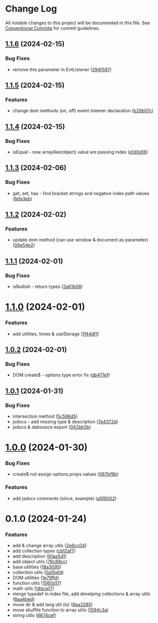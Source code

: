 # Change Log

All notable changes to this project will be documented in this file.
See [Conventional Commits](https://conventionalcommits.org) for commit guidelines.

## [1.1.6](https://github.com/janghye0k/doumi/compare/v1.1.5...v1.1.6) (2024-02-15)

### Bug Fixes

- remove this parameter in EvtListener ([294f597](https://github.com/janghye0k/doumi/commit/294f59725b9c25dc7d6ccbae2dd890da06083a86))

## [1.1.5](https://github.com/janghye0k/doumi/compare/v1.1.4...v1.1.5) (2024-02-15)

### Features

- change dom methods (on, off) event-listener declaration ([b29b07c](https://github.com/janghye0k/doumi/commit/b29b07c5a21d63357b04a0cc77291ef7fbf194a9))

## [1.1.4](https://github.com/janghye0k/doumi/compare/v1.1.3...v1.1.4) (2024-02-15)

### Bug Fixes

- isEqual - now arraylike(object) value are passing index ([e1d0d16](https://github.com/janghye0k/doumi/commit/e1d0d160230384c00dedeff578927449f501b720))

## [1.1.3](https://github.com/janghye0k/doumi/compare/v1.1.2...v1.1.3) (2024-02-06)

### Bug Fixes

- get, set, has - find bracket strings and negative index path values ([fefa3eb](https://github.com/janghye0k/doumi/commit/fefa3eb4b2a0d31f7ec3a9a00d5f27d7cfcf36d4))

## [1.1.2](https://github.com/janghye0k/doumi/compare/v1.1.1...v1.1.2) (2024-02-02)

### Features

- update dom method (can use window & document as parameter) ([09e54e2](https://github.com/janghye0k/doumi/commit/09e54e2db7025167484df3562c7a9a05103e1961))

## [1.1.1](https://github.com/janghye0k/doumi/compare/v1.1.0...v1.1.1) (2024-02-01)

### Bug Fixes

- isNullish - return types ([2a61b08](https://github.com/janghye0k/doumi/commit/2a61b086cd5cc8a40e9c5fcaf7824b2b63982bd8))

# [1.1.0](https://github.com/janghye0k/doumi/compare/v1.0.2...v1.1.0) (2024-02-01)

### Features

- add utilities, times & useStorage ([1f44df1](https://github.com/janghye0k/doumi/commit/1f44df18c0d93bf96831890c3a30fd1a79d2f8ad))

## [1.0.2](https://github.com/janghye0k/doumi/compare/v1.0.1...v1.0.2) (2024-02-01)

### Bug Fixes

- DOM create$ - options type error fix ([db417e1](https://github.com/janghye0k/doumi/commit/db417e19a1272888d74e353b75f30e5e1a915523))

## [1.0.1](https://github.com/janghye0k/doumi/compare/v1.0.0...v1.0.1) (2024-01-31)

### Bug Fixes

- intersection method ([5c598d5](https://github.com/janghye0k/doumi/commit/5c598d5a90d50d1eee9b35a3a6e10aea1b4908ad))
- jsdocs - add missing type & description ([7e4372d](https://github.com/janghye0k/doumi/commit/7e4372d8a5e35f07f817bd707d593418173150f1))
- jsdocs & debounce export ([042bb3b](https://github.com/janghye0k/doumi/commit/042bb3b90bfa4ac3259d2a4466e725941d87e6a5))

# [1.0.0](https://github.com/janghye0k/doumi/compare/v0.1.0...v1.0.0) (2024-01-30)

### Bug Fixes

- create$ not assign options.props values ([067bf9b](https://github.com/janghye0k/doumi/commit/067bf9bbe307d534e83c640c81806bd4ea7825e1))

### Features

- add jsdocs comments (since, example) ([a5f9002](https://github.com/janghye0k/doumi/commit/a5f9002d52b1ce3e9dbea71b3549f58500313fa9))

# 0.1.0 (2024-01-24)

### Features

- add & change array utils ([2e6cc04](https://github.com/janghye0k/doumi/commit/2e6cc04ba688cf3e15fe8982b1279887cd9d7d90))
- add collection types ([cb12af7](https://github.com/janghye0k/doumi/commit/cb12af711a54766b811fefa3facbfafe2771db3f))
- add description ([61ae5d1](https://github.com/janghye0k/doumi/commit/61ae5d1ac4fec3c2f2783703643a832013f22996))
- add object utils ([78c89cc](https://github.com/janghye0k/doumi/commit/78c89cc225051cc3e1fe7edf25b68ede35eedd9c))
- base utilities ([18a3095](https://github.com/janghye0k/doumi/commit/18a3095e04b826f75b45a86dfd7070100a6af620))
- collection utils ([0a10efd](https://github.com/janghye0k/doumi/commit/0a10efdbbd15d115553a3a8651234bb44d601e83))
- DOM utilities ([1e79ffd](https://github.com/janghye0k/doumi/commit/1e79ffd860936293ca6bc1e994ad25fbba328f11))
- function utils ([1060d17](https://github.com/janghye0k/doumi/commit/1060d17a94fbd3f78314cd633ca49117010acd59))
- math utils ([14bcef7](https://github.com/janghye0k/doumi/commit/14bcef7f85d01af54192d522b7381e42594c8bad))
- merge typedef in index file, add develping collections & array utils ([6aa4bed](https://github.com/janghye0k/doumi/commit/6aa4bed22553ad2d2c0d4cbc975b751d863a99a5))
- move dir & add lang util (is) ([8ea3285](https://github.com/janghye0k/doumi/commit/8ea3285ef99f00c74ce15c010bfb68d12568f71a))
- move shuffile function to array utils ([1594c3a](https://github.com/janghye0k/doumi/commit/1594c3aa2d2840421332d9b7fb7c66c1b68f4b33))
- string utils ([6874cef](https://github.com/janghye0k/doumi/commit/6874cef3108ed0a292221d245b6414ec803cc8cf))
